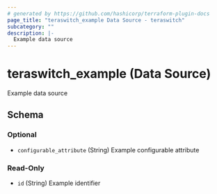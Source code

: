 ```yaml
---
# generated by https://github.com/hashicorp/terraform-plugin-docs
page_title: "teraswitch_example Data Source - teraswitch"
subcategory: ""
description: |-
  Example data source
---
```


# teraswitch_example (Data Source)

Example data source



<!-- schema generated by tfplugindocs -->
## Schema

### Optional

- `configurable_attribute` (String) Example configurable attribute

### Read-Only

- `id` (String) Example identifier
